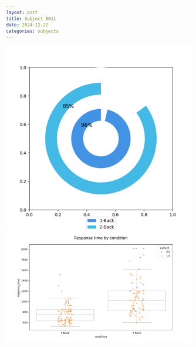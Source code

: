 ```yaml
---
layout: post
title: Subject 8011
date: 2024-12-22
categories: subjects
---
```


![](data/8011/run-11/8011_accuracy_by_condition.png)
![](data/8011/run-11/8011_response_time_by_condition.png)
